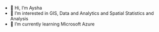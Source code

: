 - 👋 Hi, I’m Aysha
- 👀 I’m interested in GIS, Data and Analytics and Spatial Statistics and Analysis 
- 🌱 I’m currently learning Microsoft Azure

<!---
AQ231970/AQ231970 is a ✨ special ✨ repository because its `README.md` (this file) appears on your GitHub profile.
You can click the Preview link to take a look at your changes.
--->
